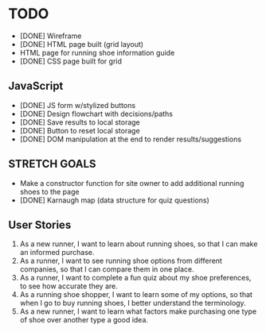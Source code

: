 # TODO

- [DONE] Wireframe
- [DONE] HTML page built (grid layout)
- HTML page for running shoe information guide
- [DONE] CSS page built for grid

## JavaScript

- [DONE] JS form w/stylized buttons
- [DONE] Design flowchart with decisions/paths
- [DONE] Save results to local storage
- [DONE] Button to reset local storage
- [DONE] DOM manipulation at the end to render results/suggestions

## STRETCH GOALS

- Make a constructor function for site owner to add additional running shoes to the page
- [DONE] Karnaugh map (data structure for quiz questions)

## User Stories

1. As a new runner, I want to learn about running shoes, so that I can make an informed purchase.
2. As a runner, I want to see running shoe options from different companies, so that I can compare them in one place.
3. As a runner, I want to complete a fun quiz about my shoe preferences, to see how accurate they are.
4. As a running shoe shopper, I want to learn some of my options, so that when I go to buy running shoes, I better understand the terminology.
5. As a new runner, I want to learn what factors make purchasing one type of shoe over another type a good idea.
